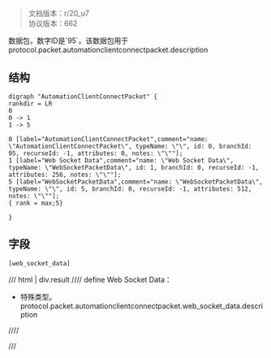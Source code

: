 # <!-- md:samp AutomationClientConnectPacket -->

> 文档版本：r/20_u7<br/>协议版本：662

<!-- md:samp AutomationClientConnectPacket -->数据包，数字ID是`95`。该数据包用于protocol.packet.automationclientconnectpacket.description

## 结构

```viz
digraph "AutomationClientConnectPacket" {
rankdir = LR
0
0 -> 1
1 -> 5

0 [label="AutomationClientConnectPacket",comment="name: \"AutomationClientConnectPacket\", typeName: \"\", id: 0, branchId: 95, recurseId: -1, attributes: 0, notes: \"\""];
1 [label="Web Socket Data",comment="name: \"Web Socket Data\", typeName: \"WebSocketPacketData\", id: 1, branchId: 0, recurseId: -1, attributes: 256, notes: \"\""];
5 [label="WebSocketPacketData",comment="name: \"WebSocketPacketData\", typeName: \"\", id: 5, branchId: 0, recurseId: -1, attributes: 512, notes: \"\""];
{ rank = max;5}

}

```

## 字段

```title='AutomationClientConnectPacket'
[web_socket_data]
```

/// html | div.result
//// define
Web Socket Data：[<!-- md:samp WebSocketPacketData -->](../types/websocketpacketdata.md)

- 特殊类型。protocol.packet.automationclientconnectpacket.web_socket_data.description


////

///

